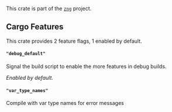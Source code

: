 <!--do doc --readme header-->
This crate is part of the [`zng`](https://github.com/zng-ui/zng?tab=readme-ov-file#crates) project.


<!--do doc --readme features-->
## Cargo Features

This crate provides 2 feature flags, 1 enabled by default.

#### `"debug_default"`
Signal the build script to enable the more features in debug builds.

*Enabled by default.*

#### `"var_type_names"`
Compile with var type names for error messages

<!--do doc --readme #SECTION-END-->


